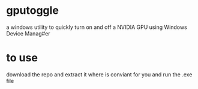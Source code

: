 # gputoggle
a windows utility to quickly turn on and off a NVIDIA GPU using Windows Device Manag#er

# to use
download the repo and extract it where is conviant for you and run the .exe file 
